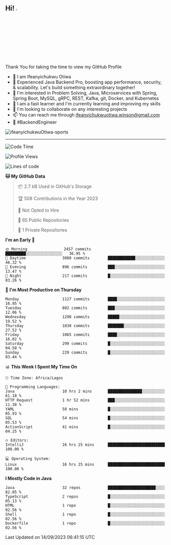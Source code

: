 <!-- BLOG-POST-LIST:START --><!-- BLOG-POST-LIST:END -->

## Hi! <img src="https://media.giphy.com/media/hvRJCLFzcasrR4ia7z/giphy.gif" width="4%"> 

Thank You for taking the time to view my GitHub Profile

- 👋 I am Ifeanyichukwu Otiwa
- 🚀 Experienced Java Backend Pro, boosting app performance, security, & scalability. Let's build something extraordinary together!
- 👀 I'm interested in Problem Solving, Java, Microservices with Spring, Spring Boot, MySQL, gRPC, REST, Kafka, git, Docker, and Kubernetes
- 🌱 I am a fast learner and I'm currently learning and improving my skills
- 💞️ I'm looking to collaborate on any interesting projects
- 📫 You can reach me through ifeanyichukwuotiwa.winson@gmail.com
- 🚀 #BackendEngineer

<p align="left" marginTop="10px"> <img src="https://komarev.com/ghpvc/?username=ifeanyichukwuOtiwa-sports&label=Profile%20views&color=0e75b6&style=for-the-badge" alt="ifeanyichukwuOtiwa-sports" /> </p>

***

<!--START_SECTION:waka-->
![Code Time](http://img.shields.io/badge/Code%20Time-1%2C763%20hrs%2048%20mins-blue)

![Profile Views](http://img.shields.io/badge/Profile%20Views-0-blue)

![Lines of code](https://img.shields.io/badge/From%20Hello%20World%20I%27ve%20Written-3.1%20million%20lines%20of%20code-blue)

**🐱 My GitHub Data** 

> 📦 2.7 kB Used in GitHub's Storage 
 > 
> 🏆 508 Contributions in the Year 2023
 > 
> 🚫 Not Opted to Hire
 > 
> 📜 65 Public Repositories 
 > 
> 🔑 1 Private Repositories 
 > 
**I'm an Early 🐤** 

```text
🌞 Morning                2457 commits        █████████░░░░░░░░░░░░░░░░   36.95 % 
🌆 Daytime                3080 commits        ████████████░░░░░░░░░░░░░   46.32 % 
🌃 Evening                896 commits         ███░░░░░░░░░░░░░░░░░░░░░░   13.47 % 
🌙 Night                  217 commits         █░░░░░░░░░░░░░░░░░░░░░░░░   03.26 % 
```
📅 **I'm Most Productive on Thursday** 

```text
Monday                   1127 commits        ████░░░░░░░░░░░░░░░░░░░░░   16.95 % 
Tuesday                  802 commits         ███░░░░░░░░░░░░░░░░░░░░░░   12.06 % 
Wednesday                1298 commits        █████░░░░░░░░░░░░░░░░░░░░   19.52 % 
Thursday                 1830 commits        ███████░░░░░░░░░░░░░░░░░░   27.52 % 
Friday                   1065 commits        ████░░░░░░░░░░░░░░░░░░░░░   16.02 % 
Saturday                 299 commits         █░░░░░░░░░░░░░░░░░░░░░░░░   04.50 % 
Sunday                   229 commits         █░░░░░░░░░░░░░░░░░░░░░░░░   03.44 % 
```


📊 **This Week I Spent My Time On** 

```text
🕑︎ Time Zone: Africa/Lagos

💬 Programming Languages: 
Java                     10 hrs 2 mins       ███████████████░░░░░░░░░░   61.18 % 
HTTP Request             1 hr 52 mins        ███░░░░░░░░░░░░░░░░░░░░░░   11.38 % 
YAML                     58 mins             █░░░░░░░░░░░░░░░░░░░░░░░░   05.93 % 
SQL                      54 mins             █░░░░░░░░░░░░░░░░░░░░░░░░   05.53 % 
ActionScript             41 mins             █░░░░░░░░░░░░░░░░░░░░░░░░   04.25 % 

🔥 Editors: 
IntelliJ                 16 hrs 25 mins      █████████████████████████   100.00 % 

💻 Operating System: 
Linux                    16 hrs 25 mins      █████████████████████████   100.00 % 
```

**I Mostly Code in Java** 

```text
Java                     32 repos            █████████████████████░░░░   82.05 % 
TypeScript               2 repos             █░░░░░░░░░░░░░░░░░░░░░░░░   05.13 % 
HTML                     1 repo              █░░░░░░░░░░░░░░░░░░░░░░░░   02.56 % 
Shell                    1 repo              █░░░░░░░░░░░░░░░░░░░░░░░░   02.56 % 
Dockerfile               1 repo              █░░░░░░░░░░░░░░░░░░░░░░░░   02.56 % 
```




 Last Updated on 14/09/2023 06:41:15 UTC
<!--END_SECTION:waka-->

<!--
<p align="center">
![trophy](https://github-profile-trophy.vercel.app/?username=ifeanyichukwuOtiwa-sports&theme=onedark) (https://github.com/ryo-ma/github-profile-trophy)
</p>
-->

<!---
ifeanyi-otiwa/ifeanyi-otiwa is a ✨ special ✨ repository because its `README.md` (this file) appears on your GitHub profile.
You can click the Preview link to take a look at your changes.
--->
